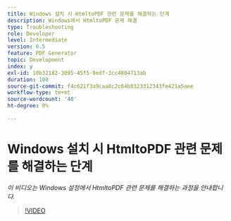 ```yaml
---
title: Windows 설치 시 HtmltoPDF 관련 문제를 해결하는 단계
description: Windows에서 HtmltoPDF 문제 해결
type: Troubleshooting
role: Developer
level: Intermediate
version: 6.5
feature: PDF Generator
topic: Development
index: y
exl-id: 10b32182-3095-45f5-9edf-3cc4804713ab
duration: 108
source-git-commit: f4c621f3a9caa8c2c64b8323312343fe421a5aee
workflow-type: tm+mt
source-wordcount: '40'
ht-degree: 0%

---
```


# Windows 설치 시 HtmltoPDF 관련 문제를 해결하는 단계

*이 비디오는 Windows 설정에서 HtmltoPDF 관련 문제를 해결하는 과정을 안내합니다.*

>[!VIDEO](https://video.tv.adobe.com/v/335545?quality=12&learn=on)
